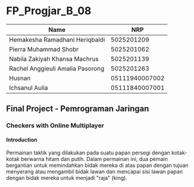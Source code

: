 # FP_Progjar_B_08

| Name  | NRP |
| ------------- | ------------- |
| Hemakesha Ramadhani Heriqbaldi | 5025201209  |
| Pierra Muhammad Shobr | 5025201062  |
| Nabila Zakiyah Khansa Machrus | 5025201139  |
| Rachel Anggieuli Amalia Pasorong  | 5025201263  |
| Husnan | 	05111940007002  |
| Ichsanul Aulia | 05111840007001  |

## Final Project - Pemrograman Jaringan 
### Checkers with Online Multiplayer
#### Introduction
Permainan taktik yang dilakukan pada suatu papan persegi dengan kotak-kotak berwarna hitam dan putih. Dalam permainan ini, dua pemain bergantian untuk memindahkan bidak mereka di atas papan dengan tujuan menyerang atau mengambil bidak lawan dan mencapai sisi lawan papan dengan bidak mereka untuk menjadi "raja" (king).

